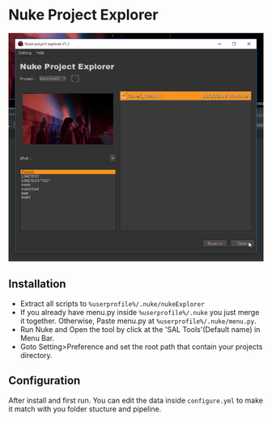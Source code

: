# Nuke Project Explorer

![Tool's Window](image/nuke01.png)

## Installation
- Extract all scripts to ```%userprofile%/.nuke/nukeExplorer```
- If you already have menu.py inside ```%userprofile%/.nuke``` you just merge it together. Otherwise, Paste menu.py at ```%userprofile%/.nuke/menu.py```.
- Run Nuke and Open the tool by click at the 'SAL Tools'(Default name) in Menu Bar.
- Goto Setting>Preference and set the root path that contain your projects directory.

## Configuration
After install and first run. You can edit the data inside ```configure.yml``` to make it match with you folder stucture and pipeline. 
